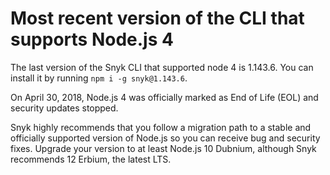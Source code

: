 # Most recent version of the CLI that supports Node.js 4

The last version of the Snyk CLI that supported node 4 is 1.143.6. You can install it by running `npm i -g snyk@1.143.6`.

On April 30, 2018, Node.js 4 was officially marked as End of Life (EOL) and security updates stopped.

Snyk highly recommends that you follow a migration path to a stable and officially supported version of Node.js so you can receive bug and security fixes. Upgrade your version to at least Node.js 10 Dubnium, although Snyk recommends 12 Erbium, the latest LTS.
